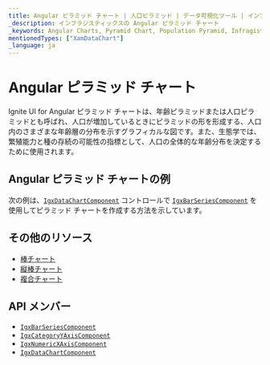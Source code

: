 ```yaml
---
title: Angular ピラミッド チャート | 人口ピラミッド | データ可視化ツール | インフラジスティックス
_description: インフラジスティックスの Angular ピラミッド チャート
_keywords: Angular Charts, Pyramid Chart, Population Pyramid, Infragistics, Angular チャート, ピラミッド チャート, 人口ピラミッド, インフラジスティックス
mentionedTypes: ["XamDataChart"]
_language: ja
---
```


# Angular ピラミッド チャート

Ignite UI for Angular ピラミッド チャートは、年齢ピラミッドまたは人口ピラミッドとも呼ばれ、人口が増加しているときにピラミッドの形を形成する、人口内のさまざまな年齢層の分布を示すグラフィカルな図です。また、生態学では、繁殖能力と種の存続の可能性の指標として、人口の全体的な年齢分布を決定するために使用されます。

## Angular ピラミッド チャートの例

次の例は、[`IgxDataChartComponent`]({environment:dvApiBaseUrl}/products/ignite-ui-angular/api/docs/typescript/latest/classes/igxdatachartcomponent.html) コントロールで [`IgxBarSeriesComponent`]({environment:dvApiBaseUrl}/products/ignite-ui-angular/api/docs/typescript/latest/classes/igxbarseriescomponent.html) を使用してピラミッド チャートを作成する方法を示しています。

<code-view style="height: 600px"
           data-demos-base-url="{environment:dvDemosBaseUrl}"
           iframe-src="{environment:dvDemosBaseUrl}/charts/data-chart-pyramid-chart"
           github-src="charts/data-chart/pyramid-chart"
           alt="Angular ピラミッド チャートの例" >
</code-view>

<div class="divider--half"></div>

## その他のリソース

-   [棒チャート](bar-chart.md)
-   [縦棒チャート](column-chart.md)
-   [複合チャート](composite-chart.md)
    <!-- - [ガント チャート](gantt-chart.md) -->

## API メンバー

-   [`IgxBarSeriesComponent`]({environment:dvApiBaseUrl}/products/ignite-ui-angular/api/docs/typescript/latest/classes/igxbarseriescomponent.html)
-   [`IgxCategoryYAxisComponent`]({environment:dvApiBaseUrl}/products/ignite-ui-angular/api/docs/typescript/latest/classes/igxcategoryyaxiscomponent.html)
-   [`IgxNumericXAxisComponent`]({environment:dvApiBaseUrl}/products/ignite-ui-angular/api/docs/typescript/latest/classes/igxnumericxaxiscomponent.html)
-   [`IgxDataChartComponent`]({environment:dvApiBaseUrl}/products/ignite-ui-angular/api/docs/typescript/latest/classes/igxdatachartcomponent.html)
